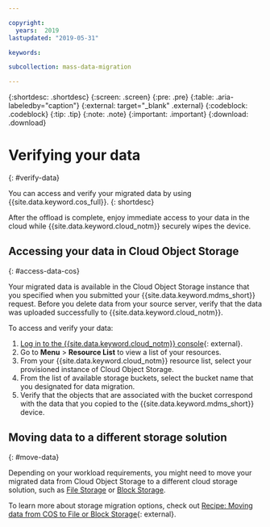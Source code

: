 ```yaml
---

copyright:
  years:  2019
lastupdated: "2019-05-31"

keywords:

subcollection: mass-data-migration

---
```


{:shortdesc: .shortdesc}
{:screen: .screen}
{:pre: .pre}
{:table: .aria-labeledby="caption"}
{:external: target="_blank" .external}
{:codeblock: .codeblock}
{:tip: .tip}
{:note: .note}
{:important: .important}
{:download: .download}

# Verifying your data
{: #verify-data}

You can access and verify your migrated data by using {{site.data.keyword.cos_full}}.
{: shortdesc}

After the offload is complete, enjoy immediate access to your data in the cloud while {{site.data.keyword.cloud_notm}} securely wipes the device.

## Accessing your data in Cloud Object Storage
{: #access-data-cos}

Your migrated data is available in the Cloud Object Storage instance that you specified when you submitted your {{site.data.keyword.mdms_short}} request. Before you delete data from your source server, verify that the data was uploaded successfully to {{site.data.keyword.cloud_notm}}.

To access and verify your data: 

1. [Log in to the {{site.data.keyword.cloud_notm}} console](https://{DomainName}/){: external}.
2. Go to **Menu** &gt; **Resource List** to view a list of your resources.
3. From your {{site.data.keyword.cloud_notm}} resource list, select your provisioned instance of Cloud Object Storage.
4. From the list of available storage buckets, select the bucket name that you designated for data migration.
5. Verify that the objects that are associated with the bucket correspond with the data that you copied to the {{site.data.keyword.mdms_short}} device.

## Moving data to a different storage solution
{: #move-data}

Depending on your workload requirements, you might need to move your migrated data from Cloud Object Storage to a different cloud storage solution, such as [File Storage](https://{DomainName}/catalog/infrastructure/file-storage) or [Block Storage](https://{DomainName}/catalog/infrastructure/block-storage). 

To learn more about storage migration options, check out [Recipe: Moving data from COS to File or Block Storage](https://developer.ibm.com/recipes/tutorials/moving-data-from-cos-to-file-or-block-storage/){: external}.

